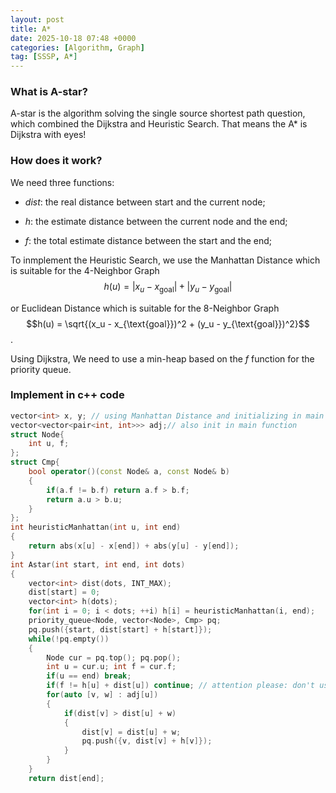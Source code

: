 ```yaml
---
layout: post
title: A*
date: 2025-10-18 07:48 +0000
categories: [Algorithm, Graph]
tag: [SSSP, A*] 
---
```


### **What is A-star?**

A-star is the algorithm solving the single source shortest path question, which combined the Dijkstra and Heuristic Search. That means the A* is Dijkstra with eyes!

### **How does it work?**

We need three functions:

- $dist$: the real distance between start and the current node;

- $h$: the estimate distance between the current node and the end;

- $f$: the total estimate distance between the start and the end;

To inmplement the Heuristic Search, we use the Manhattan Distance which is suitable for the 4-Neighbor Graph
$$h(u) = |x_u - x_{\text{goal}}| + |y_u - y_{\text{goal}}|$$

or Euclidean Distance which is suitable for the 8-Neighbor Graph
$$h(u) = \sqrt{(x_u - x_{\text{goal}})^2 + (y_u - y_{\text{goal}})^2}$$.

Using Dijkstra, We need to use a min-heap based on the $f$ function for the priority queue.

### **Implement in c++ code**

```c++
vector<int> x, y; // using Manhattan Distance and initializing in main function
vector<vector<pair<int, int>>> adj;// also init in main function
struct Node{
    int u, f;
};
struct Cmp{
    bool operator()(const Node& a, const Node& b)
    {
        if(a.f != b.f) return a.f > b.f;
        return a.u > b.u;
    }
};
int heuristicManhattan(int u, int end)
{
    return abs(x[u] - x[end]) + abs(y[u] - y[end]);
}
int Astar(int start, int end, int dots)
{
    vector<int> dist(dots, INT_MAX);
    dist[start] = 0;
    vector<int> h(dots);
    for(int i = 0; i < dots; ++i) h[i] = heuristicManhattan(i, end);
    priority_queue<Node, vector<Node>, Cmp> pq;
    pq.push({start, dist[start] + h[start]});
    while(!pq.empty())
    {
        Node cur = pq.top(); pq.pop();
        int u = cur.u; int f = cur.f;
        if(u == end) break;
        if(f != h[u] + dist[u]) continue; // attention please: don't use 'visit' here because the function f(u) = h(u) + dist(u) is not guaranteed to be strictly monotonic.
        for(auto [v, w] : adj[u])
        {
            if(dist[v] > dist[u] + w)
            {
                dist[v] = dist[u] + w;
                pq.push({v, dist[v] + h[v]});
            }
        }
    }
    return dist[end];
```
